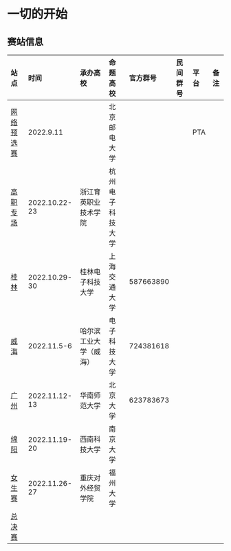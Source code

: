 # 一切的开始

## 赛站信息

| 站点                                   | 时间          | 承办高校               | 命题高校         | 官方群号  | 民间群号 | 平台 | 备注 |
| :------------------------------------- | :------------ | :--------------------- | :--------------- | :-------- | :------- | :--- | :--- |
| [网络预选赛](./preliminary-contest.md) | 2022.9.11     |                        | 北京邮电大学     |           |          | PTA  |      |
| [高职专场](./gaozhi.md)                | 2022.10.22-23 | 浙江育英职业技术学院   | 杭州电子科技大学 |           |          |      |      |
| [桂林](./guilin.md)                    | 2022.10.29-30 | 桂林电子科技大学       | 上海交通大学     | 587663890 |          |      |      |
| [威海](./weihai.md)                    | 2022.11.5-6   | 哈尔滨工业大学（威海） | 电子科技大学     | 724381618 |          |      |      |
| [广州](./guangzhou.md)                 | 2022.11.12-13 | 华南师范大学           | 北京大学         | 623783673 |          |      |      |
| [绵阳](./mianyang.md)                  | 2022.11.19-20 | 西南科技大学           | 南京大学         |           |          |      |      |
| [女生赛](./girl.md)                    | 2022.11.26-27 | 重庆对外经贸学院       | 福州大学         |           |          |      |      |
| [总决赛](./final.md)                   |               |                        |                  |           |          |      |      |
